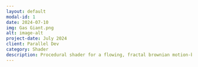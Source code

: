 ```yaml
---
layout: default
modal-id: 1
date: 2024-07-10
img: Gas Giant.png
alt: image-alt
project-date: July 2024
client: Parallel Dev
category: Shader
description: Procedural shader for a flowing, fractal brownian motion-based spherical gas giant. Support for Unity's BRP and URP.
---
```

